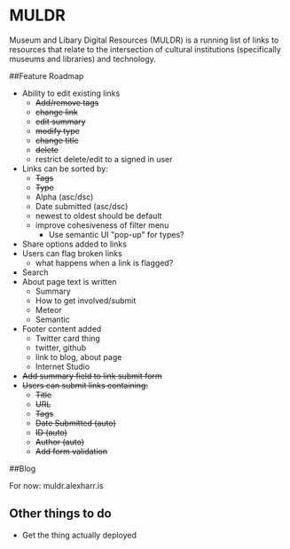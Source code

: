 MULDR
=====

Museum and Libary Digital Resources (MULDR) is a running list of links to resources that relate to the intersection of cultural institutions (specifically museums and libraries) and technology. 

##Feature Roadmap


- Ability to edit existing links
	- ~~Add/remove tags~~
	- ~~change link~~
	- ~~edit summary~~
	- ~~modify type~~
	- ~~change title~~
	- ~~delete~~
	- restrict delete/edit to a signed in user
- Links can be sorted by:
	- ~~Tags~~
	- ~~Type~~
	- Alpha (asc/dsc)
	- Date submitted (asc/dsc)
	- newest to oldest should be default
	- improve cohesiveness of filter menu
		- Use semantic UI "pop-up" for types?
- Share options added to links
- Users can flag broken links
	- what happens when a link is flagged?
- Search
- About page text is written
	- Summary
	- How to get involved/submit
	- Meteor
	- Semantic
- Footer content added 
	- Twitter card thing
	- twitter, github
	- link to blog, about page
	- Internet Studio
- ~~Add summary field to link submit form~~	
- ~~Users can submit links containing:~~
	- ~~Title~~
	- ~~URL~~
	- ~~Tags~~
	- ~~Date Submitted (auto)~~
	- ~~ID (auto)~~
	- ~~Author (auto)~~
	- ~~Add form validation~~	

##Blog

For now: muldr.alexharr.is

## Other things to do

- Get the thing actually deployed
